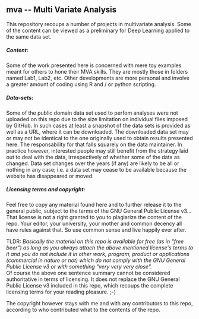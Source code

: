 ## mva -- Multi Variate Analysis

This repository recoups a number of projects in multivariate analysis. Some of the content can be viewed as a preliminary for Deep Learning applied to the same data set.

##### Content:
Some of the work presented here is concerned with mere toy examples meant for others to hone their MVA skills. They are mostly those in folders named Lab1, Lab2, etc.  Other developments are more personal and involve a greater amount of coding using R and / or python scripting.

##### Data-sets:
Some of the public domain data set used to perfom analyses were not uploaded on this repo due to the size limitation on individual files imposed by GitHub. In such cases at least a snapshot of the data sets is provided as well as a URL, where it can be downloaded. The downloaded data set may or may not be identical to the one originally used to obtain results presented here. The responsability for that falls squarely  on the data maintainer. In practice however, interested people may still benefit from the strategy laid out to deal with the data, irrespectively of whether some of the data as changed. Data set changes over the years (if any) are likely to be all or nothing in any case; i.e. a data set may cease to be available because the website has disappeared or moved. 

##### Licensing terms and copyright:
Feel free to copy any material found here and to further release it to the general public, subject to the terms of the GNU General Public License v3... That license is not a right granted to you to plagiarize the content of the repo. Your editor, your university, your mother and common decency all have rules against that.  So use common sense and live happily ever after.

TLDR: *Basically the material on this repo is available for free (as in "free beer") as long as you always attach the above mentioned license's terms to it and you do not include it in other work, program, product or applications (commercial in nature or not) which do not comply with the GNU General Public License v3 or with something "very very very close".*  
Of course the above one sentence summary cannot be considered authoritative in terms of licensing.  It does not replace the GNU General Public License v3 included in this repo, which recoups the complete licensing terms for your reading pleasure. ;-)

The copyright however stays with me and with any contributors to this repo, according to who contributed what to the contents of the repo.  
